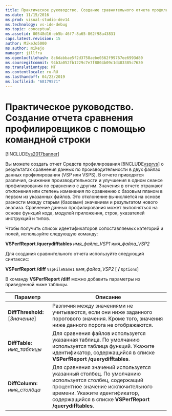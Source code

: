 ```yaml
---
title: Практическое руководство. Создание сравнительного отчета профилировщика с помощью командной строки | Документация Майкрософт
ms.date: 11/15/2016
ms.prod: visual-studio-dev14
ms.technology: vs-ide-debug
ms.topic: conceptual
ms.assetid: 00548d16-eb5b-46f7-8a65-862f98a43831
caps.latest.revision: 15
author: MikeJo5000
ms.author: mikejo
manager: jillfra
ms.openlocfilehash: 8c6dabbae5f2d3758aebe0562f99767ee6993d80
ms.sourcegitcommit: 94b3a052fb1229c7e7f8804b09c1d403385c7630
ms.translationtype: MT
ms.contentlocale: ru-RU
ms.lasthandoff: 04/23/2019
ms.locfileid: "68179571"
---
```

# <a name="how-to-create-a-profiler-comparison-report-from-a-command-prompt"></a>Практическое руководство. Создание отчета сравнения профилировщиков с помощью командной строки
[!INCLUDE[vs2017banner](../includes/vs2017banner.md)]

Вы можете создать отчет Средств профилирования [!INCLUDE[vsprvs](../includes/vsprvs-md.md)] о результатах сравнения данных по производительности в двух файлах данных профилирования (VSP или VSPS). В отчете приводятся различия, снижение производительности и улучшения в одном сеансе профилирования по сравнению с другим. Значения в отчете отражают отклонения или степень изменения по сравнению с базовым планом в первом из указанных файлов. Это отклонение вычисляется на основе разности между старым (базовым) значением и результатом нового анализа. Сравнение данных профилирования может выполняться на основе функций кода, модулей приложения, строк, указателей инструкций и типов.  
  
 Чтобы получить список идентификаторов сопоставляемых категорий и полей, используйте следующую команду:  
  
 **VSPerfReport /querydifftables**  *имя_файла_VSP1* *имя_файла_VSP2*  
  
 Для создания сравнительного отчета используйте следующий синтаксис:  
  
 **VSPerfReport /diff**  `VspFileName1` *имя_файла_VSP2* [ **/** `Options`]  
  
 В команду **VSPerfReport /diff** можно добавить параметры из приведенной ниже таблицы.  
  
|Параметр|Описание|  
|------------|-----------------|  
|**DiffThreshold:** [*Значение*]|Различия между значениями не учитываются, если они ниже заданного порогового значения. Кроме того, значения ниже данного порога не отображаются.|  
|**DiffTable:** *имя_таблицы*|Для сравнения файлов используется указанная таблица. По умолчанию используется таблица функций. Укажите идентификатор, содержащийся в списке **VSPerfReport /querydifftables**.|  
|**DiffColumn:** *имя_столбца*|Для сравнения значений используется указанный столбец. По умолчанию используется столбец, содержащий процентное значение исключительного времени. Укажите идентификатор, содержащийся в списке **VSPerfReport /querydifftables**.|
